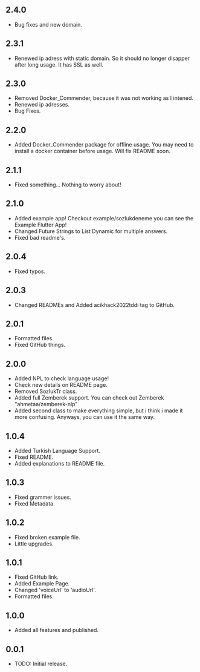 ## 2.4.0
* Bug fixes and new domain.

## 2.3.1
* Renewed ip adress with static domain. So it should no longer disapper after long usage. It has SSL as well. 

## 2.3.0
* Removed Docker_Commender, because it was not working as I intened.
* Renewed ip adresses.
* Bug Fixes.

## 2.2.0
* Added Docker_Commender package for offline usage. You may need to install a docker container before usage. Will fix README soon.

## 2.1.1
* Fixed something... Nothing to worry about!

## 2.1.0
* Added example app! Checkout example/sozlukdeneme you can see the Example Flutter App!
* Changed Future Strings to List Dynamic for multiple answers. 
* Fixed bad readme's.

## 2.0.4
* Fixed typos. 

## 2.0.3
* Changed READMEs and Added acikhack2022tddi tag to GitHub.

## 2.0.1
* Formatted files.
* Fixed GitHub things.

## 2.0.0
* Added NPL to check language usage!
* Check new details on README page.
* Removed SozlukTr class.
* Added full Zemberek support. You can check out Zemberek "ahmetaa/zemberek-nlp"
* Added second class to make everything simple, but i think i made it more confusing. Anyways, you can use it the same way.

## 1.0.4
* Added Turkish Language Support.
* Fixed README.
* Added explanations to README file.

## 1.0.3
* Fixed grammer issues.
* Fixed Metadata.

## 1.0.2
* Fixed broken example file.
* Little upgrades.

## 1.0.1
* Fixed GitHub link.
* Added Example Page.
* Changed 'voiceUrl' to 'audioUrl'.
* Formatted files.

## 1.0.0
* Added all features and published.

## 0.0.1

* TODO: Initial release.
